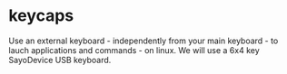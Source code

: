 # keycaps

Use an external keyboard - independently from your main keyboard - to lauch applications and commands - on linux.
We will use a 6x4 key SayoDevice USB keyboard.
